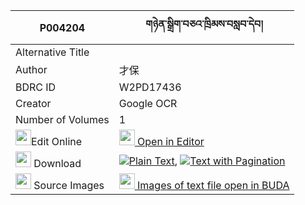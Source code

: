 |P004204|གཉེན་སྒྲིག་བཅའ་ཁྲིམས་བསླབ་དེབ། 
| --- | --- 
|Alternative Title |
|Author| 才保
|BDRC ID | W2PD17436
|Creator | Google OCR
|Number of Volumes| 1
|<img width="25" src="https://img.icons8.com/color/25/000000/edit-property.png">Edit Online| [<img width="25" src="https://avatars.githubusercontent.com/u/45091458?s=200&v=4"> Open in Editor](http://editor.openpecha.org/P004204)
|<img width="25" src="https://img.icons8.com/fluent/48/000000/download-2.png"/>  Download | [![](https://img.icons8.com/color/20/000000/txt.png)Plain Text](https://github.com/Openpecha/P004204/releases/download/v2/nyendrik_chatrim_lab_deb_plain_P004204.zip), [![](https://img.icons8.com/color/20/000000/txt.png)Text with Pagination](https://github.com/Openpecha/P004204/releases/download/v2/nyendrik_chatrim_lab_deb_pages_P004204.zip)
|<img width="25" src="https://img.icons8.com/plasticine/100/000000/pictures-folder.png"/>  Source Images | [<img width="25" src="https://library.bdrc.io/icons/BUDA-small.svg"> Images of text file open in BUDA](https://library.bdrc.io/show/bdr:W2PD17436)